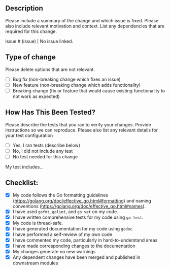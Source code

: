 ## Description

Please include a summary of the change and which issue is fixed. Please also include relevant motivation and context. List any dependencies that are required for this change.

Issue # (issue) | No issue linked.

## Type of change

Please delete options that are not relevant.

- [ ] Bug fix (non-breaking change which fixes an issue)
- [ ] New feature (non-breaking change which adds functionality)
- [ ] Breaking change (fix or feature that would cause existing functionality to not work as expected)

## How Has This Been Tested?

Please describe the tests that you ran to verify your changes. Provide instructions so we can reproduce. Please also list any relevant details for your test configuration

- [ ] Yes, I ran tests (describe below)
- [ ] No, I did not include any test
- [ ] No test needed for this change

My test includes...

## Checklist:

- [x] My code follows the Go formatting guidelines (https://golang.org/doc/effective_go.html#formatting) and naming conventions (https://golang.org/doc/effective_go.html#names).
- [x] I have used `gofmt`, `golint`, and `go vet` on my code.
- [x] I have written comprehensive tests for my code using `go test`.
- [x] My code is thread-safe.
- [x] I have generated documentation for my code using `godoc`.
- [x] I have performed a self-review of my own code
- [x] I have commented my code, particularly in hard-to-understand areas
- [x] I have made corresponding changes to the documentation
- [x] My changes generate no new warnings
- [x] Any dependent changes have been merged and published in downstream modules
